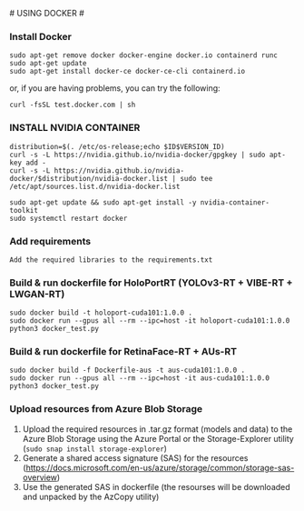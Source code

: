 ﻿﻿﻿﻿﻿# USING DOCKER #


### Install Docker ###
```
sudo apt-get remove docker docker-engine docker.io containerd runc
sudo apt-get update
sudo apt-get install docker-ce docker-ce-cli containerd.io
```
or, if you are having problems, you can try the following:
```
curl -fsSL test.docker.com | sh
```

### INSTALL NVIDIA CONTAINER ###
```
distribution=$(. /etc/os-release;echo $ID$VERSION_ID)
curl -s -L https://nvidia.github.io/nvidia-docker/gpgkey | sudo apt-key add -
curl -s -L https://nvidia.github.io/nvidia-docker/$distribution/nvidia-docker.list | sudo tee /etc/apt/sources.list.d/nvidia-docker.list

sudo apt-get update && sudo apt-get install -y nvidia-container-toolkit
sudo systemctl restart docker
```

### Add requirements ###
```
Add the required libraries to the requirements.txt
```

### Build & run dockerfile for HoloPortRT (YOLOv3-RT + VIBE-RT + LWGAN-RT) ###
```
sudo docker build -t holoport-cuda101:1.0.0 .
sudo docker run --gpus all --rm --ipc=host -it holoport-cuda101:1.0.0 python3 docker_test.py
```

### Build & run dockerfile for RetinaFace-RT + AUs-RT ###
```
sudo docker build -f Dockerfile-aus -t aus-cuda101:1.0.0 .
sudo docker run --gpus all --rm --ipc=host -it aus-cuda101:1.0.0 python3 docker_test.py
```

### Upload resources from Azure Blob Storage ###
1. Upload the required resources in .tar.gz format (models and data) to the Azure Blob Storage using the Azure Portal or the Storage-Explorer utility (```sudo snap install storage-explorer```)
2. Generate a shared access signature (SAS) for the resources (https://docs.microsoft.com/en-us/azure/storage/common/storage-sas-overview)
3. Use the generated SAS in dockerfile (the resourses will be downloaded and unpacked by the AzCopy utility)